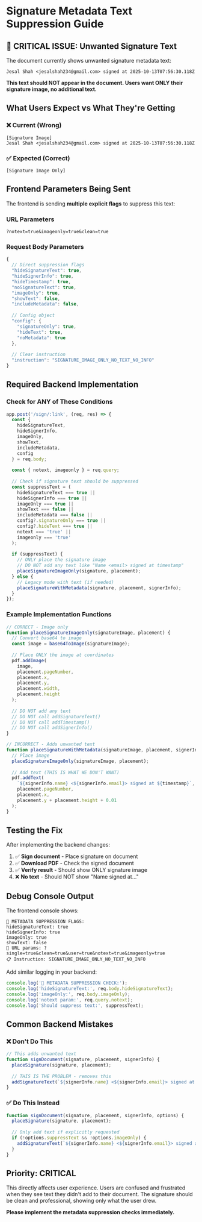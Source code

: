 # Signature Metadata Text Suppression Guide

## 🚨 CRITICAL ISSUE: Unwanted Signature Text

The document currently shows unwanted signature metadata text:

```
Jesal Shah <jesalshah234@gmail.com> signed at 2025-10-13T07:56:30.118Z
```

**This text should NOT appear in the document. Users want ONLY their signature image, no additional text.**

## What Users Expect vs What They're Getting

### ❌ Current (Wrong)
```
[Signature Image]
Jesal Shah <jesalshah234@gmail.com> signed at 2025-10-13T07:56:30.118Z
```

### ✅ Expected (Correct)
```
[Signature Image Only]
```

## Frontend Parameters Being Sent

The frontend is sending **multiple explicit flags** to suppress this text:

### URL Parameters
```
?notext=true&imageonly=true&clean=true
```

### Request Body Parameters
```javascript
{
  // Direct suppression flags
  "hideSignatureText": true,
  "hideSignerInfo": true, 
  "hideTimestamp": true,
  "noSignatureText": true,
  "imageOnly": true,
  "showText": false,
  "includeMetadata": false,
  
  // Config object
  "config": {
    "signatureOnly": true,
    "hideText": true,
    "noMetadata": true
  },
  
  // Clear instruction
  "instruction": "SIGNATURE_IMAGE_ONLY_NO_TEXT_NO_INFO"
}
```

## Required Backend Implementation

### Check for ANY of These Conditions
```javascript
app.post('/sign/:link', (req, res) => {
  const { 
    hideSignatureText,
    hideSignerInfo,
    imageOnly,
    showText,
    includeMetadata,
    config
  } = req.body;
  
  const { notext, imageonly } = req.query;
  
  // Check if signature text should be suppressed
  const suppressText = (
    hideSignatureText === true ||
    hideSignerInfo === true ||
    imageOnly === true ||
    showText === false ||
    includeMetadata === false ||
    config?.signatureOnly === true ||
    config?.hideText === true ||
    notext === 'true' ||
    imageonly === 'true'
  );
  
  if (suppressText) {
    // ONLY place the signature image
    // DO NOT add any text like "Name <email> signed at timestamp"
    placeSignatureImageOnly(signature, placement);
  } else {
    // Legacy mode with text (if needed)
    placeSignatureWithMetadata(signature, placement, signerInfo);
  }
});
```

### Example Implementation Functions

```javascript
// CORRECT - Image only
function placeSignatureImageOnly(signatureImage, placement) {
  // Convert base64 to image
  const image = base64ToImage(signatureImage);
  
  // Place ONLY the image at coordinates
  pdf.addImage(
    image,
    placement.pageNumber,
    placement.x,
    placement.y,
    placement.width,
    placement.height
  );
  
  // DO NOT add any text
  // DO NOT call addSignatureText()
  // DO NOT call addTimestamp()
  // DO NOT call addSignerInfo()
}

// INCORRECT - Adds unwanted text
function placeSignatureWithMetadata(signatureImage, placement, signerInfo) {
  // Place image
  placeSignatureImageOnly(signatureImage, placement);
  
  // Add text (THIS IS WHAT WE DON'T WANT)
  pdf.addText(
    `${signerInfo.name} <${signerInfo.email}> signed at ${timestamp}`,
    placement.pageNumber,
    placement.x,
    placement.y + placement.height + 0.01
  );
}
```

## Testing the Fix

After implementing the backend changes:

1. ✅ **Sign document** - Place signature on document
2. ✅ **Download PDF** - Check the signed document
3. ✅ **Verify result** - Should show ONLY signature image
4. ❌ **No text** - Should NOT show "Name <email> signed at..."

## Debug Console Output

The frontend console shows:
```
🚫 METADATA SUPPRESSION FLAGS:
hideSignatureText: true
hideSignerInfo: true
imageOnly: true
showText: false
📝 URL params: ?single=true&clean=true&user=true&notext=true&imageonly=true
📋 Instruction: SIGNATURE_IMAGE_ONLY_NO_TEXT_NO_INFO
```

Add similar logging in your backend:
```javascript
console.log('🚫 METADATA SUPPRESSION CHECK:');
console.log('hideSignatureText:', req.body.hideSignatureText);
console.log('imageOnly:', req.body.imageOnly);
console.log('notext param:', req.query.notext);
console.log('Should suppress text:', suppressText);
```

## Common Backend Mistakes

### ❌ Don't Do This
```javascript
// This adds unwanted text
function signDocument(signature, placement, signerInfo) {
  placeSignature(signature, placement);
  
  // THIS IS THE PROBLEM - removes this
  addSignatureText(`${signerInfo.name} <${signerInfo.email}> signed at ${new Date()}`);
}
```

### ✅ Do This Instead
```javascript
function signDocument(signature, placement, signerInfo, options) {
  placeSignature(signature, placement);
  
  // Only add text if explicitly requested
  if (!options.suppressText && !options.imageOnly) {
    addSignatureText(`${signerInfo.name} <${signerInfo.email}> signed at ${new Date()}`);
  }
}
```

## Priority: CRITICAL

This directly affects user experience. Users are confused and frustrated when they see text they didn't add to their document. The signature should be clean and professional, showing only what the user drew.

**Please implement the metadata suppression checks immediately.**